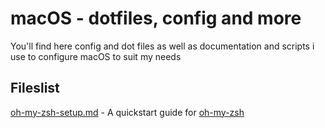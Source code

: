 # macOS - dotfiles, config and more
You'll find here config and dot files as well as documentation and scripts i use to configure macOS to suit my needs

## Fileslist
[oh-my-zsh-setup.md](oh-my-zsh-setup.md) - A quickstart guide for [oh-my-zsh](ohmyz.sh/)
